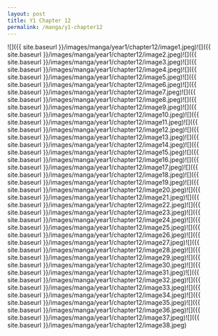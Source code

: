 ```yaml
---
layout: post
title: Y1 Chapter 12
permalink: /manga/y1-chapter12
---
```


![]({{ site.baseurl }}/images/manga/year1/chapter12/image1.jpeg)![]({{ site.baseurl }}/images/manga/year1/chapter12/image2.jpeg)![]({{ site.baseurl }}/images/manga/year1/chapter12/image3.jpeg)![]({{ site.baseurl }}/images/manga/year1/chapter12/image4.jpeg)![]({{ site.baseurl }}/images/manga/year1/chapter12/image5.jpeg)![]({{ site.baseurl }}/images/manga/year1/chapter12/image6.jpeg)![]({{ site.baseurl }}/images/manga/year1/chapter12/image7.jpeg)![]({{ site.baseurl }}/images/manga/year1/chapter12/image8.jpeg)![]({{ site.baseurl }}/images/manga/year1/chapter12/image9.jpeg)![]({{ site.baseurl }}/images/manga/year1/chapter12/image10.jpeg)![]({{ site.baseurl }}/images/manga/year1/chapter12/image11.jpeg)![]({{ site.baseurl }}/images/manga/year1/chapter12/image12.jpeg)![]({{ site.baseurl }}/images/manga/year1/chapter12/image13.jpeg)![]({{ site.baseurl }}/images/manga/year1/chapter12/image14.jpeg)![]({{ site.baseurl }}/images/manga/year1/chapter12/image15.jpeg)![]({{ site.baseurl }}/images/manga/year1/chapter12/image16.jpeg)![]({{ site.baseurl }}/images/manga/year1/chapter12/image17.jpeg)![]({{ site.baseurl }}/images/manga/year1/chapter12/image18.jpeg)![]({{ site.baseurl }}/images/manga/year1/chapter12/image19.jpeg)![]({{ site.baseurl }}/images/manga/year1/chapter12/image20.jpeg)![]({{ site.baseurl }}/images/manga/year1/chapter12/image21.jpeg)![]({{ site.baseurl }}/images/manga/year1/chapter12/image22.jpeg)![]({{ site.baseurl }}/images/manga/year1/chapter12/image23.jpeg)![]({{ site.baseurl }}/images/manga/year1/chapter12/image24.jpeg)![]({{ site.baseurl }}/images/manga/year1/chapter12/image25.jpeg)![]({{ site.baseurl }}/images/manga/year1/chapter12/image26.jpeg)![]({{ site.baseurl }}/images/manga/year1/chapter12/image27.jpeg)![]({{ site.baseurl }}/images/manga/year1/chapter12/image28.jpeg)![]({{ site.baseurl }}/images/manga/year1/chapter12/image29.jpeg)![]({{ site.baseurl }}/images/manga/year1/chapter12/image30.jpeg)![]({{ site.baseurl }}/images/manga/year1/chapter12/image31.jpeg)![]({{ site.baseurl }}/images/manga/year1/chapter12/image32.jpeg)![]({{ site.baseurl }}/images/manga/year1/chapter12/image33.jpeg)![]({{ site.baseurl }}/images/manga/year1/chapter12/image34.jpeg)![]({{ site.baseurl }}/images/manga/year1/chapter12/image35.jpeg)![]({{ site.baseurl }}/images/manga/year1/chapter12/image36.jpeg)![]({{ site.baseurl }}/images/manga/year1/chapter12/image37.jpeg)![]({{ site.baseurl }}/images/manga/year1/chapter12/image38.jpeg)
